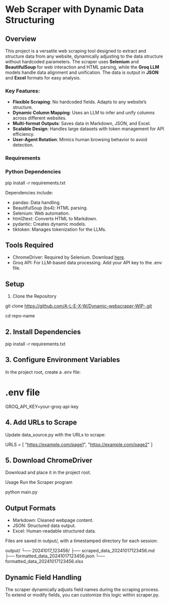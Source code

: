 # Web Scraper with Dynamic Data Structuring

## Overview

This project is a versatile web scraping tool designed to extract and structure data from any website, dynamically adjusting to the data structure without hardcoded parameters. The scraper uses **Selenium** and **BeautifulSoup** for web interaction and HTML parsing, while the **Groq LLM** models handle data alignment and unification. The data is output in **JSON** and **Excel** formats for easy analysis.

### Key Features:
- **Flexible Scraping**: No hardcoded fields. Adapts to any website’s structure.
- **Dynamic Column Mapping**: Uses an LLM to infer and unify columns across different websites.
- **Multi-format Outputs**: Saves data in Markdown, JSON, and Excel.
- **Scalable Design**: Handles large datasets with token management for API efficiency.
- **User-Agent Rotation**: Mimics human browsing behavior to avoid detection.



### Requirements

### Python Dependencies

pip install -r requirements.txt


Dependencies include:

* pandas: Data handling.
* BeautifulSoup (bs4): HTML parsing.
* Selenium: Web automation.
* html2text: Converts HTML to Markdown.
* pydantic: Creates dynamic models.
* tiktoken: Manages tokenization for the LLMs.

## Tools Required

* ChromeDriver: Required by Selenium. Download [here](https://googlechromelabs.github.io/chrome-for-testing/#stable).
* Groq API: For LLM-based data processing. Add your API key to the .env file.



## Setup

1. Clone the Repository


git clone https://github.com/A-L-E-X-W/Dynamic-webscraper-WIP-.git

cd repo-name



## 2. Install Dependencies


pip install -r requirements.txt


## 3. Configure Environment Variables

In the project root, create a .env file:

# .env file
GROQ_API_KEY=your-groq-api-key



## 4. Add URLs to Scrape

Update data_source.py with the URLs to scrape:

URLS = [
    "https://example.com/page1",
    "https://example.com/page2"
]

## 5. Download ChromeDriver

Download and place it in the project root.

Usage
Run the Scraper program

python main.py

## Output Formats

* Markdown: Cleaned webpage content.
* JSON: Structured data output.
* Excel: Human-readable structured data.

Files are saved in output/, with a timestamped directory for each session:

output/
└── 20241017_123456/
    ├── scraped_data_20241017123456.md
    ├── formatted_data_20241017123456.json
    └── formatted_data_20241017123456.xlsx


## Dynamic Field Handling

The scraper dynamically adjusts field names during the scraping process. To extend or modify fields, you can customize this logic within scraper.py.